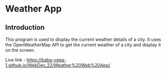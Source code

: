 # Weather App


## Introduction

This program is used to display the current weather details of a city. It uses the OpenWeatherMap API to get the current weather of a city and display it on the screen.

Live link - https://baba-yaga-1.github.io/WebDev_22/Weather%20Web%20App/
